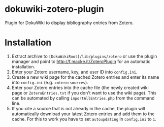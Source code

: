 dokuwiki-zotero-plugin
======================

Plugin for DokuWiki to display bibliography entries from Zotero.

Installation
============

1. Extract archive to `[DokuWikiRoot]/lib/plugins/zotero` or use the plugin
   manager and point to http://f.macke.it/ZoteroPlugin for an automatic 
   installation.
2. Enter your Zotero username, key, and user ID into `config.ini`.
3. Create a new wiki page for the cached Zotero entries and enter its name 
   into `config.ini` (e.g. `zotero:sources`).
4. Enter your Zotero entries into the cache file (the newly created wiki page
   or `ZoteroEntries.txt` if you don't want to use the wiki page). This can be 
   automated by calling `importAllEntries.php` from the command line.
5. If you cite a source that is not already in the cache, the plugin will
   automatically download your latest Zotero entries and add them to the 
   cache. For this to work you have to set `autoupdating` in `config.ini` to `1`.
